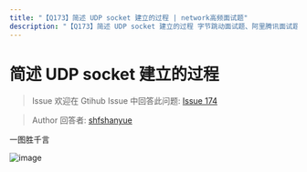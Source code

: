 ```yaml
---
title: "【Q173】简述 UDP socket 建立的过程 | network高频面试题"
description: "【Q173】简述 UDP socket 建立的过程 字节跳动面试题、阿里腾讯面试题、美团小米面试题。"
---
```


# 简述 UDP socket 建立的过程

> Issue
> 欢迎在 Gtihub Issue 中回答此问题: [Issue 174](https://github.com/shfshanyue/Daily-Question/issues/174)

> Author
> 回答者: [shfshanyue](https://github.com/shfshanyue)

一图胜千言

![image](https://user-images.githubusercontent.com/13389461/72334798-e3365700-36f8-11ea-9bd8-1bfd59118c01.png)
